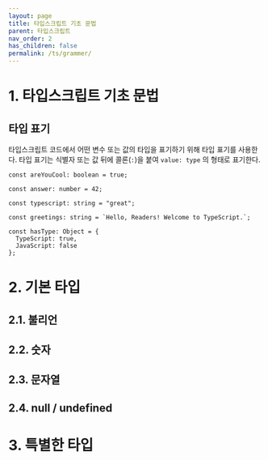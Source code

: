 ```yaml
---
layout: page
title: 타입스크립트 기초 문법
parent: 타입스크립트
nav_order: 2
has_children: false
permalink: /ts/grammer/
---
```


# 1\. 타입스크립트 기초 문법

##  타입 표기

타입스크립트 코드에서 어떤 변수 또는 값의 타입을 표기하기 위해 타입 표기를 사용한다. 타입 표기는 식별자 또는 값 뒤에 콜론(`:`)을 붙여 `value: type` 의 형태로 표기한다.  

```
const areYouCool: boolean = true;

const answer: number = 42;

const typescript: string = "great";

const greetings: string = `Hello, Readers! Welcome to TypeScript.`;

const hasType: Object = {
  TypeScript: true,
  JavaScript: false
};
```

# 2\. 기본 타입

## 2.1\. 불리언


## 2.2\. 숫자


## 2.3\. 문자열


## 2.4\. null / undefined


# 3\. 특별한 타입

